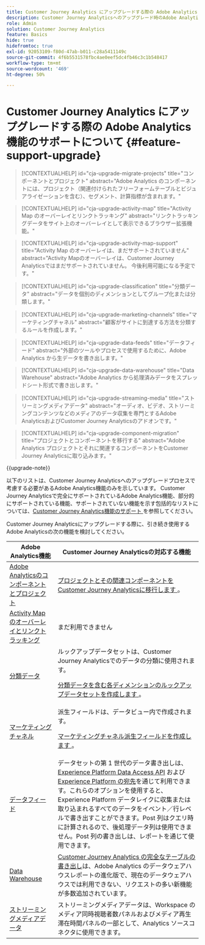 ```yaml
---
title: Customer Journey Analytics にアップグレードする際の Adobe Analytics 機能のサポートについて
description: Customer Journey Analyticsへのアップグレード時のAdobe Analytics機能のサポートについて説明します
role: Admin
solution: Customer Journey Analytics
feature: Basics
hide: true
hidefromtoc: true
exl-id: 92053109-f80d-47ab-b011-c28a5411149c
source-git-commit: 4f6b5531578fbc4ae0eef5dc4fb46c3c1b548417
workflow-type: tm+mt
source-wordcount: '469'
ht-degree: 50%

---
```


# Customer Journey Analytics にアップグレードする際の Adobe Analytics 機能のサポートについて {#feature-support-upgrade}

<!-- markdownlint-disable MD034 -->

>[!CONTEXTUALHELP]
>id="cja-upgrade-migrate-projects"
>title="コンポーネントとプロジェクト"
>abstract="Adobe Analytics のコンポーネントには、プロジェクト（関連付けられたフリーフォームテーブルとビジュアライゼーションを含む）、セグメント、計算指標が含まれます。"

<!-- markdownlint-enable MD034 -->

<!-- markdownlint-disable MD034 -->

>[!CONTEXTUALHELP]
>id="cja-upgrade-activity-map"
>title="Activity Map のオーバーレイとリンクトラッキング"
>abstract="リンクトラッキングデータをサイト上のオーバーレイとして表示できるブラウザー拡張機能。"

<!-- markdownlint-enable MD034 -->

<!-- markdownlint-disable MD034 -->

>[!CONTEXTUALHELP]
>id="cja-upgrade-activity-map-support"
>title="Activity Map のオーバーレイは、まだサポートされていません"
>abstract="Activity Mapのオーバーレイは、Customer Journey Analyticsではまだサポートされていません。 今後利用可能になる予定です。"

<!-- markdownlint-enable MD034 -->

<!-- markdownlint-disable MD034 -->

>[!CONTEXTUALHELP]
>id="cja-upgrade-classification"
>title="分類データ"
>abstract="データを個別のディメンションとしてグループ化または分類します。"

<!-- markdownlint-enable MD034 -->

<!-- markdownlint-disable MD034 -->

>[!CONTEXTUALHELP]
>id="cja-upgrade-marketing-channels"
>title="マーケティングチャネル"
>abstract="顧客がサイトに到達する方法を分類するルールを作成します。"

<!-- markdownlint-enable MD034 -->

<!-- markdownlint-disable MD034 -->

>[!CONTEXTUALHELP]
>id="cja-upgrade-data-feeds"
>title="データフィード"
>abstract="外部のツールやプロセスで使用するために、Adobe Analytics から生データを書き出します。"

<!-- markdownlint-enable MD034 -->

<!-- markdownlint-disable MD034 -->

>[!CONTEXTUALHELP]
>id="cja-upgrade-data-warehouse"
>title="Data Warehouse"
>abstract="Adobe Analytics から処理済みデータをスプレッドシート形式で書き出します。"

<!-- markdownlint-enable MD034 -->

<!-- markdownlint-disable MD034 -->

>[!CONTEXTUALHELP]
>id="cja-upgrade-streaming-media"
>title="ストリーミングメディアデータ"
>abstract="オーディオ、ビデオ、ストリーミングコンテンツなどのメディアのデータ収集を専門とするAdobe AnalyticsおよびCustomer Journey Analyticsのアドオンです。"

<!-- markdownlint-enable MD034 -->

<!-- markdownlint-disable MD034 -->

>[!CONTEXTUALHELP]
>id="cja-upgrade-component-migration"
>title="プロジェクトとコンポーネントを移行する"
>abstract="Adobe Analytics プロジェクトとそれに関連するコンポーネントをCustomer Journey Analyticsに取り込みます。"

<!-- markdownlint-enable MD034 -->

{{upgrade-note}}

以下のリストは、Customer Journey Analyticsへのアップグレードプロセスで考慮する必要があるAdobe Analytics機能のみを示しています。 Customer Journey Analyticsで完全にサポートされているAdobe Analytics機能、部分的にサポートされている機能、サポートされていない機能を示す包括的なリストについては、[Customer Journey Analytics機能のサポート ](/help/getting-started/aa-vs-cja/cja-aa.md) を参照してください。

Customer Journey Analyticsにアップグレードする際に、引き続き使用するAdobe Analyticsの次の機能を検討してください。

| Adobe Analytics機能 | Customer Journey Analyticsの対応する機能 |
|---------|----------|
| [Adobe Analyticsのコンポーネントとプロジェクト ](https://experienceleague.adobe.com/en/docs/analytics/analyze/analysis-workspace/build-workspace-project/freeform-overview) | [ プロジェクトとその関連コンポーネントをCustomer Journey Analyticsに移行します ](https://experienceleague.adobe.com/en/docs/analytics/admin/admin-tools/component-migration/prepare-component-migration)。 |
| [Activity Map のオーバーレイとリンクトラッキング ](https://experienceleague.adobe.com/en/docs/analytics/analyze/activity-map/overview) | まだ利用できません |
| [ 分類データ ](https://experienceleague.adobe.com/en/docs/analytics/components/classifications/c-classifications) | ルックアップデータセットは、Customer Journey Analyticsでのデータの分類に使用されます。<p>[ 分類データを含む各ディメンションのルックアップデータセットを作成します ](/help/getting-started/cja-upgrade/cja-upgrade-dataset-lookup.md)。</p> |
| [マーケティングチャネル](https://experienceleague.adobe.com/en/docs/analytics/components/marketing-channels/c-getting-started-mchannel) | 派生フィールドは、データビュー内で作成されます。 <p>[ マーケティングチャネル派生フィールドを作成します ](/help/getting-started/cja-upgrade/cja-upgrade-marketing-channel.md)。</p> |
| [データフィード](https://experienceleague.adobe.com/en/docs/analytics/export/analytics-data-feed/data-feed-overview) | データセットの第 1 世代のデータ書き出しは、[Experience Platform Data Access API](https://experienceleague.adobe.com/docs/experience-platform/data-access/api.html?lang=ja) および [Experience Platform の宛先](https://experienceleague.adobe.com/docs/experience-platform/destinations/ui/activate/export-datasets.html?lang=ja)を通じて利用できます。これらのオプションを使用すると、Experience Platform データレイクに収集または取り込まれるすべてのデータをイベント／行レベルで書き出すことができます。Post 列はクエリ時に計算されるので、後処理データ列は使用できません。Post 列の書き出しは、レポートを通じて使用できます。 |
| [Data Warehouse](https://experienceleague.adobe.com/en/docs/analytics/export/data-warehouse/data-warehouse) | [Customer Journey Analytics の完全なテーブルの書き出し](/help/analysis-workspace/export/export-cloud.md)は、Adobe Analytics のデータウェアハウスレポートの進化版で、現在のデータウェアハウスでは利用できない、リクエストの多い新機能が多数追加されています。 |
| [ ストリーミングメディアデータ ](https://experienceleague.adobe.com/ja/docs/media-analytics/using/media-overview) | ストリーミングメディアデータは、Workspace のメディア同時視聴者数パネルおよびメディア再生滞在時間パネルの一部として、Analytics ソースコネクタに使用できます。 |
